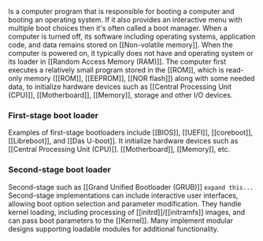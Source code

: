 Is a computer program that is responsible for booting a computer and booting an operating system. If it also provides an interactive menu with multiple boot choices then it's often called a boot manager.
When a computer is turned off, its software including operating systems, application code, and data remains stored on [[Non-volatile memory]].
When the computer is powered on, it typically does not have and operating system or its loader in [[Random Access Memory (RAM)]]. The computer first executes a relatively small program stored in the [[ROM]], which is read-only memory ([[ROM]], [[EEPROM]], [[NOR flash]]) along with some needed data, to initialize hardware devices such as [[Central Processing Unit (CPU)]], [[Motherboard]], [[Memory]], storage and other I/O devices.

### First-stage boot loader
Examples of first-stage bootloaders include [[BIOS]], [[UEFI]], [[coreboot]], [[Libreboot]], and [[Das U-boot]]. It initialize hardware devices such as [[Central Processing Unit (CPU)]]. [[Motherboard]], [[Memory]], etc. 
### Second-stage boot loader
Second-stage such as [[Grand Unified Bootloader (GRUB)]] `expand this...`
Second-stage implementations can include interactive user interfaces, allowing boot option selection and parameter modification. They handle kernel loading, including processing of [[initrd]]/[[initramfs]] images, and can pass boot parameters to the [[Kernel]]. Many implement modular designs supporting loadable modules for additional functionality.